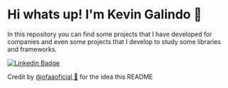# Hi whats up! I'm Kevin Galindo 🧒

In this repository you can find some projects that I have developed for companies and even some projects that I develop to study some libraries and frameworks.

[![Linkedin Badge](https://img.shields.io/badge/-Kevin%20Galindo-blue?style=flat-square&logo=Linkedin&logoColor=white&link=https://www.linkedin.com/in/kevin-julian-galindo-meneses-131295196/)](https://www.linkedin.com/in/kevin-julian-galindo-meneses-131295196/)



Credit by [@ofaaoficial 🧔](https://github.com/ofaaoficial) for the idea this README
